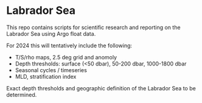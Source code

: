 
# Labrador Sea

This repo contains scripts for scientific research and reporting on the 
Labrador Sea using Argo float data.

For 2024 this will tentatively include the following:

- T/S/rho maps, 2.5 deg grid and anomoly
- Depth thresholds: surface (<50 dbar), 50-200 dbar, 1000-1800 dbar
- Seasonal cycles / timeseries
- MLD, stratification index

Exact depth thresholds and geographic definition of the Labrador Sea to be determined. 
